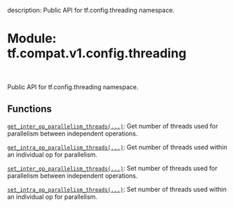 description: Public API for tf.config.threading namespace.

<div itemscope itemtype="http://developers.google.com/ReferenceObject">
<meta itemprop="name" content="tf.compat.v1.config.threading" />
<meta itemprop="path" content="Stable" />
</div>

# Module: tf.compat.v1.config.threading

<!-- Insert buttons and diff -->

<table class="tfo-notebook-buttons tfo-api nocontent" align="left">

</table>



Public API for tf.config.threading namespace.



## Functions

[`get_inter_op_parallelism_threads(...)`](../../../../tf/config/threading/get_inter_op_parallelism_threads.md): Get number of threads used for parallelism between independent operations.

[`get_intra_op_parallelism_threads(...)`](../../../../tf/config/threading/get_intra_op_parallelism_threads.md): Get number of threads used within an individual op for parallelism.

[`set_inter_op_parallelism_threads(...)`](../../../../tf/config/threading/set_inter_op_parallelism_threads.md): Set number of threads used for parallelism between independent operations.

[`set_intra_op_parallelism_threads(...)`](../../../../tf/config/threading/set_intra_op_parallelism_threads.md): Set number of threads used within an individual op for parallelism.

